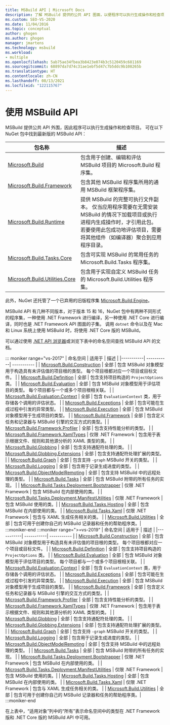 ```yaml
---
title: MSBuild API | Microsoft Docs
description: 了解 MSBuild 提供的公共 API 图面，以便程序可以执行生成操作和检查项目。
ms.custom: SEO-VS-2020
ms.date: 11/04/2016
ms.topic: conceptual
author: ghogen
ms.author: ghogen
manager: jmartens
ms.technology: msbuild
ms.workload:
- multiple
ms.openlocfilehash: 5ab75ae34fbea3b8423e074b3c5120459c681169
ms.sourcegitcommit: 68897da7d74c31ae1ebf5d47c7b5ddc9b108265b
ms.translationtype: HT
ms.contentlocale: zh-CN
ms.lasthandoff: 08/13/2021
ms.locfileid: "122115767"
---
```

# <a name="use-the-msbuild-api"></a>使用 MSBuild API

MSBuild 提供公共 API 外围，因此程序可以执行生成操作和检查项目。 可在以下 NuGet 包中找到最新版的 MSBuild API：

| 包名称 | 描述 |
| ------------ | ----------- |
| [Microsoft.Build](https://www.nuget.org/packages/Microsoft.Build) | 包含用于创建、编辑和评估 MSBuild 项目的 Microsoft.Build 程序集。|
| [Microsoft.Build.Framework](https://www.nuget.org/packages/Microsoft.Build.Framework)| 包含其他 MSBuild 程序集所用的通用 MSBuild 框架程序集。 |
| [Microsoft.Build.Runtime](https://www.nuget.org/packages/Microsoft.Build.Runtime) | 提供 MSBuild 的完整可执行文件副本。 仅当应用程序需要在无需安装 MSBuild 的情况下加载项目或执行进程内生成操作时，才引用此包。 若要使用此包成功地评估项目，需要将其他组件（如编译器）聚合到应用程序目录。 |
| [Microsoft.Build.Tasks.Core](https://www.nuget.org/packages/Microsoft.Build.Tasks.Core) | 包含可实现 MSBuild 的常用任务的 Microsoft.Build.Tasks 程序集。 |
| [Microsoft.Build.Utilities.Core](https://www.nuget.org/packages/Microsoft.Build.Utilities.Core) | 包含用于实现自定义 MSBuild 任务的 Microsoft.Build.Utilities 程序集。 |

此外，NuGet 还托管了一个已弃用的旧版程序集 [Microsoft.Build.Engine](https://www.nuget.org/packages/Microsoft.Build.Engine)。

MSBuild API 有几种不同版本，对于版本 15 和 16，NuGet 包中有两种不同形式的程序集，一种使用 .NET Framework 进行编译，另一种使用 .NET Core 进行编译，同时也是 .NET Framework API 图面的子集。  调用 `dotnet` 命令以及在 Mac 和 Linux 系统上使用 MSBuild 时，将使用 .NET Core 版的 MSBuild。

可以通过使用 [.NET API 浏览器](/dotnet/api)或浏览下表中的命名空间查找 MSBuild API 的文档。

::: moniker range="vs-2017"
| 命名空间 | 适用于 | 描述 |
|-----------| -----------| ----------- |
| [Microsoft.Build.Construction](/dotnet/api/Microsoft.Build.Construction?view=msbuild-15&preserve-view=true) | 全部 |  包含 MSBuild 对象模型用于构造具有未评估值的项目根的类型。 每个项目根都对应一个项目或目标文件。 |
| [Microsoft.Build.Definition](/dotnet/api/Microsoft.Build.Definition?view=msbuild-15&preserve-view=true) | 全部 | 包含支持项目构造的 `ProjectOptions` 类。 |
| [Microsoft.Build.Evaluation](/dotnet/api/Microsoft.Build.Evaluation?view=msbuild-15&preserve-view=true) | 全部 | 包含 MSBuild 对象模型用于评估项目的类型。 每个项目都与一个或多个项目根相关联。 |
| [Microsoft.Build.Evaluation.Context](/dotnet/api/Microsoft.Build.Evaluation.Context?view=msbuild-15&preserve-view=true) | 全部 | 包含 `EvaluationContext` 类，用于存储各个调用的评估状态。 |
| [Microsoft.Build.Exceptions](/dotnet/api/Microsoft.Build.Exceptions?view=msbuild-15&preserve-view=true) | 全部 | 包含可能在生成过程中引发的异常类型。 |
| [Microsoft.Build.Execution](/dotnet/api/Microsoft.Build.Execution?view=msbuild-15&preserve-view=true) | 全部 | 包含 MSBuild 对象模型用于生成项目的类型。 |
| [Microsoft.Build.Framework](/dotnet/api/Microsoft.Build.Framework?view=msbuild-15&preserve-view=true) | 全部 | 包含定义任务和记录器与 MSBuild 引擎的交互方式的类型。|
| [Microsoft.Build.Framework.Profiler](/dotnet/api/Microsoft.Build.Framework.Profiler?view=msbuild-15&preserve-view=true) | 全部 | 包含支持性能分析的类型。 |
| [Microsoft.Build.Framework.XamlTypes](/dotnet/api/Microsoft.Build.Framework.XamlTypes?view=msbuild-15&preserve-view=true) | 仅限 .NET Framework | 包含用于表示根据文件、规则和其他源分析的 XAML 类型的类。 |
| [Microsoft.Build.Globbing](/dotnet/api/Microsoft.Build.Globbing?view=msbuild-15&preserve-view=true) | 全部 | 包含支持通配符处理的类。 |
| [Microsoft.Build.Globbing.Extensions](/dotnet/api/Microsoft.Build.Globbing.Extensions?view=msbuild-15&preserve-view=true) | 全部 | 包含支持通配符处理扩展的类型。 |
| [Microsoft.Build.Graph](/dotnet/api/Microsoft.Build.Graph?view=msbuild-15&preserve-view=true) | 全部 | 包含支持 `-graph` MSBuild 开关的类型。 |
| [Microsoft.Build.Logging](/dotnet/api/Microsoft.Build.Logging?view=msbuild-15&preserve-view=true) | 全部 | 包含用于记录生成进度的类型。 |
| [Microsoft.Build.ObjectModelRemoting](/dotnet/api/Microsoft.Build.ObjectModelRemoting?view=msbuild-15&preserve-view=true) | 全部 | 包含支持 MSBuild 中的远程处理的类型。 |
| [Microsoft.Build.Tasks](/dotnet/api/Microsoft.Build.Tasks?view=msbuild-15&preserve-view=true) | 全部 | 包含 MSBuild 附带的所有任务的实现。 |
| [Microsoft.Build.Tasks.Deployment.Bootstrapper](/dotnet/api/Microsoft.Build.Tasks.Deployment.Bootstrapper?view=msbuild-15&preserve-view=true) | 仅限 .NET Framework | 包含 MSBuild 在内部使用的类。 |
| [Microsoft.Build.Tasks.Deployment.ManifestUtilities](/dotnet/api/Microsoft.Build.Tasks.Deployment.ManifestUtilities?view=msbuild-15&preserve-view=true) | 仅限 .NET Framework | 包含 MSBuild 使用的类。|
| [Microsoft.Build.Tasks.Hosting](/dotnet/api/Microsoft.Build.Tasks.Hosting?view=msbuild-15&preserve-view=true) | 全部 | 包含 MSBuild 在内部使用的类。 |
| [Microsoft.Build.Tasks.Xaml](/dotnet/api/Microsoft.Build.Tasks.Xaml?view=msbuild-15&preserve-view=true) | 仅限 .NET Framework | 包含与 XAML 生成任务相关的类。 |
| [Microsoft.Build.Utilities](/dotnet/api/Microsoft.Build.Utilities?view=msbuild-15&preserve-view=true) | 全部 | 包含可用于创建你自己的 MSBuild 记录器和任务的帮助程序类。|
:::moniker-end
:::moniker range=">=vs-2019"
| 命名空间 | 适用于 | 描述 |
|-----------| -----------| ----------- |
| [Microsoft.Build.Construction](/dotnet/api/Microsoft.Build.Construction?view=msbuild-16&preserve-view=true) | 全部 |  包含 MSBuild 对象模型用于构造具有未评估值的项目根的类型。 每个项目根都对应一个项目或目标文件。 |
| [Microsoft.Build.Definition](/dotnet/api/Microsoft.Build.Definition?view=msbuild-16&preserve-view=true) | 全部 | 包含支持项目构造的 `ProjectOptions` 类。 |
| [Microsoft.Build.Evaluation](/dotnet/api/Microsoft.Build.Evaluation?view=msbuild-16&preserve-view=true) | 全部 | 包含 MSBuild 对象模型用于评估项目的类型。 每个项目都与一个或多个项目根相关联。 |
| [Microsoft.Build.Evaluation.Context](/dotnet/api/Microsoft.Build.Evaluation.Context?view=msbuild-16&preserve-view=true) | 全部 | 包含 `EvaluationContext` 类，用于存储各个调用的评估状态。 |
| [Microsoft.Build.Exceptions](/dotnet/api/Microsoft.Build.Exceptions?view=msbuild-16&preserve-view=true) | 全部 | 包含可能在生成过程中引发的异常类型。 |
| [Microsoft.Build.Execution](/dotnet/api/Microsoft.Build.Execution?view=msbuild-16&preserve-view=true) | 全部 | 包含 MSBuild 对象模型用于生成项目的类型。 |
| [Microsoft.Build.Framework](/dotnet/api/Microsoft.Build.Framework?view=msbuild-16&preserve-view=true) | 全部 | 包含定义任务和记录器与 MSBuild 引擎的交互方式的类型。|
| [Microsoft.Build.Framework.Profiler](/dotnet/api/Microsoft.Build.Framework.Profiler?view=msbuild-16&preserve-view=true) | 全部 | 包含支持性能分析的类型。 |
| [Microsoft.Build.Framework.XamlTypes](/dotnet/api/Microsoft.Build.Framework.XamlTypes?view=msbuild-16&preserve-view=true) | 仅限 .NET Framework | 包含用于表示根据文件、规则和其他源分析的 XAML 类型的类。 |
| [Microsoft.Build.Globbing](/dotnet/api/Microsoft.Build.Globbing?view=msbuild-16&preserve-view=true) | 全部 | 包含支持通配符处理的类。 |
| [Microsoft.Build.Globbing.Extensions](/dotnet/api/Microsoft.Build.Globbing.Extensions?view=msbuild-16&preserve-view=true) | 全部 | 包含支持通配符处理扩展的类型。 |
| [Microsoft.Build.Graph](/dotnet/api/Microsoft.Build.Graph?view=msbuild-16&preserve-view=true) | 全部 | 包含支持 `-graph` MSBuild 开关的类型。 |
| [Microsoft.Build.Logging](/dotnet/api/Microsoft.Build.Logging?view=msbuild-16&preserve-view=true) | 全部 | 包含用于记录生成进度的类型。 |
| [Microsoft.Build.ObjectModelRemoting](/dotnet/api/Microsoft.Build.ObjectModelRemoting?view=msbuild-16&preserve-view=true) | 全部 | 包含支持 MSBuild 中的远程处理的类型。 |
| [Microsoft.Build.Tasks](/dotnet/api/Microsoft.Build.Tasks?view=msbuild-16&preserve-view=true) | 全部 | 包含 MSBuild 附带的所有任务的实现。 |
| [Microsoft.Build.Tasks.Deployment.Bootstrapper](/dotnet/api/Microsoft.Build.Tasks.Deployment.Bootstrapper?view=msbuild-16&preserve-view=true) | 仅限 .NET Framework | 包含 MSBuild 在内部使用的类。 |
| [Microsoft.Build.Tasks.Deployment.ManifestUtilities](/dotnet/api/Microsoft.Build.Tasks.Deployment.ManifestUtilities?view=msbuild-16&preserve-view=true) | 仅限 .NET Framework | 包含 MSBuild 使用的类。|
| [Microsoft.Build.Tasks.Hosting](/dotnet/api/Microsoft.Build.Tasks.Hosting?view=msbuild-16&preserve-view=true) | 全部 | 包含 MSBuild 在内部使用的类。 |
| [Microsoft.Build.Tasks.Xaml](/dotnet/api/Microsoft.Build.Tasks.Xaml?view=msbuild-16&preserve-view=true) | 仅限 .NET Framework | 包含与 XAML 生成任务相关的类。 |
| [Microsoft.Build.Utilities](/dotnet/api/Microsoft.Build.Utilities?view=msbuild-16&preserve-view=true) | 全部 | 包含可用于创建你自己的 MSBuild 记录器和任务的帮助程序类。|
:::moniker-end

在上表中，“适用对象”列中的“所有”表示命名空间中的类型在 .NET Framework 版和 .NET Core 版的 MSBuild API 中可用。
